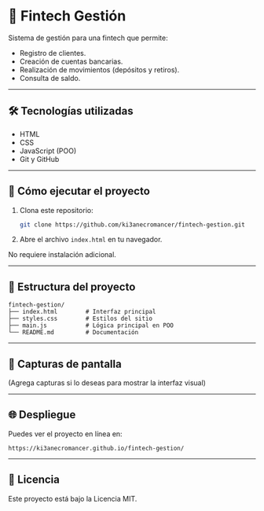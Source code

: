 # 💼 Fintech Gestión

Sistema de gestión para una fintech que permite:
- Registro de clientes.
- Creación de cuentas bancarias.
- Realización de movimientos (depósitos y retiros).
- Consulta de saldo.

---

## 🛠️ Tecnologías utilizadas
- HTML
- CSS
- JavaScript (POO)
- Git y GitHub

---

## 🚀 Cómo ejecutar el proyecto
1. Clona este repositorio:
   ```bash
   git clone https://github.com/ki3anecromancer/fintech-gestion.git
   ```
2. Abre el archivo `index.html` en tu navegador.

No requiere instalación adicional.

---

## 📁 Estructura del proyecto
```
fintech-gestion/
├── index.html        # Interfaz principal
├── styles.css        # Estilos del sitio
├── main.js           # Lógica principal en POO
└── README.md         # Documentación
```

---

## 📸 Capturas de pantalla
(Agrega capturas si lo deseas para mostrar la interfaz visual)

---

## 🌐 Despliegue
Puedes ver el proyecto en línea en:
```
https://ki3anecromancer.github.io/fintech-gestion/
```

---

## 📄 Licencia
Este proyecto está bajo la Licencia MIT.
